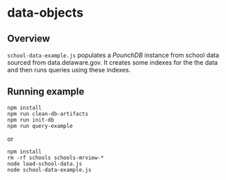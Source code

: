 # data-objects

## Overview

`school-data-example.js` populates a _PounchDB_ instance from school data sourced from data.delaware.gov.
It creates some indexes for the the data and then runs queries using these indexes.


## Running example

```
npm install
npm run clean-db-artifacts
npm run init-db
npm run query-example
```

or

```
npm install
rm -rf schools schools-mrview-*
node load-school-data.js
node school-data-example.js
```